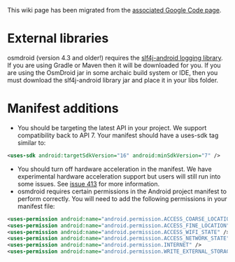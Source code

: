 This wiki page has been migrated from the [associated Google Code page](https://code.google.com/p/osmdroid/wiki/Prerequisites).

# External libraries

osmdroid (version 4.3 and older!) requires the [slf4j-android logging library](http://www.slf4j.org/android/). If you are using Gradle or Maven then it will be downloaded for you. If you are using the OsmDroid jar in some archaic build system or IDE, then you must download the slf4j-android library jar and place it in your libs folder.

# Manifest additions

* You should be targeting the latest API in your project. We support compatibility back to API 7. Your manifest should have a uses-sdk tag similar to:

```xml
<uses-sdk android:targetSdkVersion="16" android:minSdkVersion="7" />
```

* You should turn off hardware acceleration in the manifest. We have experimental hardware acceleration support but users will still run into some issues. See [issue 413](https://code.google.com/p/osmdroid/issues/detail?id=413) for more information.
* osmdroid requires certain permissions in the Android project manifest to perform correctly. You will need to add the following permissions in your manifest file:

```xml
<uses-permission android:name="android.permission.ACCESS_COARSE_LOCATION"/> 
<uses-permission android:name="android.permission.ACCESS_FINE_LOCATION"/>
<uses-permission android:name="android.permission.ACCESS_WIFI_STATE" />
<uses-permission android:name="android.permission.ACCESS_NETWORK_STATE" />
<uses-permission android:name="android.permission.INTERNET" />
<uses-permission android:name="android.permission.WRITE_EXTERNAL_STORAGE" />
```